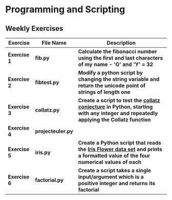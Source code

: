 # Programming and Scripting
## Weekly Exercises

Exercise|File Name|Description
-----------|---------|-----------
**Exercise 1**|**fib.py**|**Calculate the fibonacci number using the first and last characters of my name - 'G' and 'Y' = 32**
**Exercise 2**|**fibtest.py**|**Modify a python script by changing the string variable and return the unicode point of strings of length one**
**Exercise 3**|**collatz.py**|**Create a script to test the [collatz conjecture](https://en.wikipedia.org/wiki/Collatz_conjecture) in Python, starting with any integer and repeatedly applying the Collatz function**
**Exercise 4**|**projecteuler.py**|
**Exercise 5**|**iris.py**|**Create a Python script that reads the [Iris Flower data set](https://en.wikipedia.org/wiki/Iris_flower_data_set) and prints a formatted value of the four numerical values of each**
**Exercise 6**|**factorial.py**|**Create a script takes a single input/argument which is a positive integer and returns its factorial**
